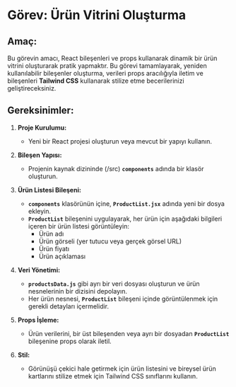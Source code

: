 # Görev: Ürün Vitrini Oluşturma

## Amaç:

Bu görevin amacı, React bileşenleri ve props kullanarak dinamik bir ürün vitrini oluşturarak pratik yapmaktır. Bu görevi tamamlayarak, yeniden kullanılabilir bileşenler oluşturma, verileri props aracılığıyla iletim ve bileşenleri **Tailwind CSS** kullanarak stilize etme becerilerinizi geliştireceksiniz.

## Gereksinimler:

1. **Proje Kurulumu:**
   - Yeni bir React projesi oluşturun veya mevcut bir yapıyı kullanın.
  
2. **Bileşen Yapısı:**
   - Projenin kaynak dizininde (/src) **`components`** adında bir klasör oluşturun.
  
3. **Ürün Listesi Bileşeni:**
   - **`components`** klasörünün içine, **`ProductList.jsx`** adında yeni bir dosya ekleyin.
   - **`ProductList`** bileşenini uygulayarak, her ürün için aşağıdaki bilgileri içeren bir ürün listesi görüntüleyin:
     - Ürün adı
     - Ürün görseli (yer tutucu veya gerçek görsel URL)
     - Ürün fiyatı
     - Ürün açıklaması
  
4. **Veri Yönetimi:**
   - **`productsData.js`** gibi ayrı bir veri dosyası oluşturun ve ürün nesnelerinin bir dizisini depolayın.
   - Her ürün nesnesi, **`ProductList`** bileşeni içinde görüntülenmek için gerekli detayları içermelidir.
  
5. **Props İşleme:**
   - Ürün verilerini, bir üst bileşenden veya ayrı bir dosyadan **`ProductList`** bileşenine props olarak iletil.
  
6. **Stil:**
   - Görünüşü çekici hale getirmek için ürün listesini ve bireysel ürün kartlarını stilize etmek için Tailwind CSS sınıflarını kullanın.